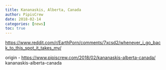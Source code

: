 ```yaml
---
title: Kananaskis, Alberta, Canada
author: PipisCrew
date: 2018-02-14
categories: [news]
toc: true
---
```


https://www.reddit.com/r/EarthPorn/comments/7xcsd2/whenever_i_go_back_to_this_spot_it_takes_my/

origin - https://www.pipiscrew.com/2018/02/kananaskis-alberta-canada/ kananaskis-alberta-canada